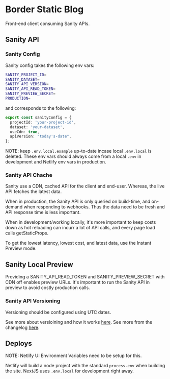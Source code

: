 # Border Static Blog

Front-end client consuming Sanity APIs.

## Sanity API

### Sanity Config

Sanity config takes the following env vars:

```bash
SANITY_PROJECT_ID=
SANITY_DATASET=
SANITY_API_VERSION=
SANITY_API_READ_TOKEN=
SANITY_PREVIEW_SECRET=
PRODUCTION=
```

and corresponds to the following:

```typescript
export const sanityConfig = {
  projectId: 'your-project-id',
  dataset: 'your-dataset',
  useCdn: true,
  apiVersion: "today's-date",
};
```

NOTE: keep `.env.local.example` up-to-date incase local `.env.local` is deleted. These env vars should always come from a local `.env` in development and Netlify env vars in production.

### Sanity API Chache

Sanity use a CDN, cached API for the client and end-user. Whereas, the live API fetches the latest data.

When in production, the Sanity API is only queried on build-time, and on-demand when responding to webhooks. Thus the data need to be fresh and API response time is less important.

When in development/working locally, it's more important to keep costs down as hot reloading can incurr a lot of API calls, and every page load calls getStaticProps.

To get the lowest latency, lowest cost, and latest data, use the Instant Preview mode.

## Sanity Local Preview

Providing a SANITY_API_READ_TOKEN and SANITY_PREVIEW_SECRET with CDN off enables preview URLs. It's important to run the Sanity API in preview to avoid costly production calls.

### Sanity API Versioning

Versioning should be configured using UTC dates.

See more about versioining and how it works [here](https://www.sanity.io/docs/api-versioning).
See more from the changelog [here](https://www.sanity.io/changelog).

## Deploys

NOTE: Netlify UI Environment Variables need to be setup for this.

Netlify will build a node project with the standard `process.env` when building the site. NextJS uses `.env.local` for development right away.
